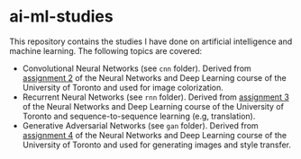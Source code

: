 # ai-ml-studies

This repository contains the studies I have done on artificial intelligence and machine learning. The following topics are covered:

- Convolutional Neural Networks (see `cnn` folder). Derived from [assignment 2](http://www.cs.toronto.edu/~rgrosse/courses/csc421_2019/assignments/assignment2.pdf) of the Neural Networks and Deep Learning course of the University of Toronto and used for image colorization.
- Recurrent Neural Networks (see `rnn` folder). Derived from [assignment 3](http://www.cs.toronto.edu/~rgrosse/courses/csc421_2019/assignments/assignment3.pdf) of the Neural Networks and Deep Learning course of the University of Toronto and sequence-to-sequence learning (e.g, translation).
- Generative Adversarial Networks (see `gan` folder). Derived from [assignment 4](http://www.cs.toronto.edu/~rgrosse/courses/csc421_2019/assignments/assignment4.pdf) of the Neural Networks and Deep Learning course of the University of Toronto and used for generating images and style transfer.
